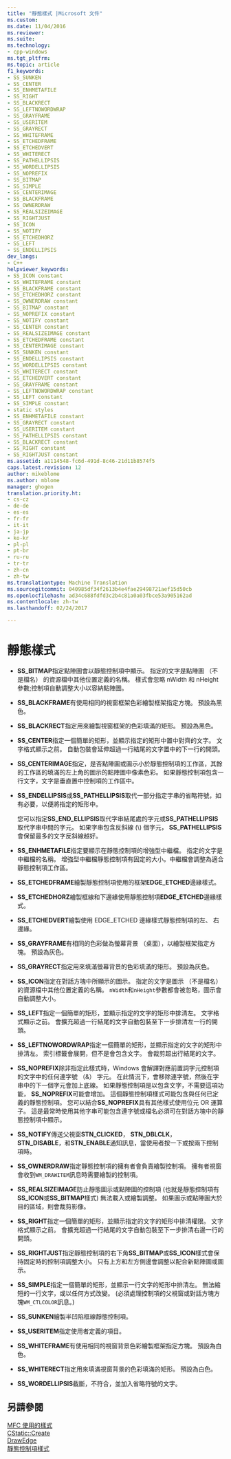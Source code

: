 ```yaml
---
title: "靜態樣式 |Microsoft 文件"
ms.custom: 
ms.date: 11/04/2016
ms.reviewer: 
ms.suite: 
ms.technology:
- cpp-windows
ms.tgt_pltfrm: 
ms.topic: article
f1_keywords:
- SS_SUNKEN
- SS_CENTER
- SS_ENHMETAFILE
- SS_RIGHT
- SS_BLACKRECT
- SS_LEFTNOWORDWRAP
- SS_GRAYFRAME
- SS_USERITEM
- SS_GRAYRECT
- SS_WHITEFRAME
- SS_ETCHEDFRAME
- SS_ETCHEDVERT
- SS_WHITERECT
- SS_PATHELLIPSIS
- SS_WORDELLIPSIS
- SS_NOPREFIX
- SS_BITMAP
- SS_SIMPLE
- SS_CENTERIMAGE
- SS_BLACKFRAME
- SS_OWNERDRAW
- SS_REALSIZEIMAGE
- SS_RIGHTJUST
- SS_ICON
- SS_NOTIFY
- SS_ETCHEDHORZ
- SS_LEFT
- SS_ENDELLIPSIS
dev_langs:
- C++
helpviewer_keywords:
- SS_ICON constant
- SS_WHITEFRAME constant
- SS_BLACKFRAME constant
- SS_ETCHEDHORZ constant
- SS_OWNERDRAW constant
- SS_BITMAP constant
- SS_NOPREFIX constant
- SS_NOTIFY constant
- SS_CENTER constant
- SS_REALSIZEIMAGE constant
- SS_ETCHEDFRAME constant
- SS_CENTERIMAGE constant
- SS_SUNKEN constant
- SS_ENDELLIPSIS constant
- SS_WORDELLIPSIS constant
- SS_WHITERECT constant
- SS_ETCHEDVERT constant
- SS_GRAYFRAME constant
- SS_LEFTNOWORDWRAP constant
- SS_LEFT constant
- SS_SIMPLE constant
- static styles
- SS_ENHMETAFILE constant
- SS_GRAYRECT constant
- SS_USERITEM constant
- SS_PATHELLIPSIS constant
- SS_BLACKRECT constant
- SS_RIGHT constant
- SS_RIGHTJUST constant
ms.assetid: a1114548-fc6d-491d-8c46-21d11b8574f5
caps.latest.revision: 12
author: mikeblome
ms.author: mblome
manager: ghogen
translation.priority.ht:
- cs-cz
- de-de
- es-es
- fr-fr
- it-it
- ja-jp
- ko-kr
- pl-pl
- pt-br
- ru-ru
- tr-tr
- zh-cn
- zh-tw
ms.translationtype: Machine Translation
ms.sourcegitcommit: 040985df34f2613b4e4fae29498721aef15d50cb
ms.openlocfilehash: ad34c688fdfd3c2b4c81a0a03fbce53a905162ad
ms.contentlocale: zh-tw
ms.lasthandoff: 02/24/2017

---
```

# <a name="static-styles"></a>靜態樣式
-   **SS_BITMAP**指定點陣圖會以靜態控制項中顯示。 指定的文字是點陣圖 （不是檔名） 的資源檔中其他位置定義的名稱。 樣式會忽略 nWidth 和 nHeight 參數;控制項自動調整大小以容納點陣圖。  
  
-   **SS_BLACKFRAME**有使用相同的視窗框架色彩繪製框架指定方塊。 預設為黑色。  
  
-   **SS_BLACKRECT**指定用來繪製視窗框架的色彩填滿的矩形。 預設為黑色。  
  
-   **SS_CENTER**指定一個簡單的矩形，並顯示指定的矩形中置中對齊的文字。 文字格式顯示之前。 自動包裝會延伸超過一行結尾的文字置中的下一行的開頭。  
  
-   **SS_CENTERIMAGE**指定，是否點陣圖或圖示小於靜態控制項的工作區，其餘的工作區的填滿的左上角的圖示的點陣圖中像素色彩。 如果靜態控制項包含一行文字，文字是垂直置中控制項的工作區中。  
  
-   **SS_ENDELLIPSIS**或**SS_PATHELLIPSIS**取代一部分指定字串的省略符號，如有必要，以便將指定的矩形中。  
  
     您可以指定**SS_END_ELLIPSIS**取代字串結尾處的字元或**SS_PATHELLIPSIS**取代字串中間的字元。 如果字串包含反斜線 (\\) 個字元， **SS_PATHELLIPSIS**會保留最多的文字反斜線越好。  
  
-   **SS_ENHMETAFILE**指定要顯示在靜態控制項的增強型中繼檔。 指定的文字是中繼檔的名稱。 增強型中繼檔靜態控制項有固定的大小。中繼檔會調整為適合靜態控制項工作區。  
  
-   **SS_ETCHEDFRAME**繪製靜態控制項使用的框架**EDGE_ETCHED**邊緣樣式。  
  
-   **SS_ETCHEDHORZ**繪製框線和下邊緣使用靜態控制項**EDGE_ETCHED**邊緣樣式。  
  
-   **SS_ETCHEDVERT**繪製使用 EDGE_ETCHED 邊緣樣式靜態控制項的左、 右邊緣。  
  
-   **SS_GRAYFRAME**有相同的色彩做為螢幕背景 （桌面），以繪製框架指定方塊。 預設為灰色。  
  
-   **SS_GRAYRECT**指定用來填滿螢幕背景的色彩填滿的矩形。 預設為灰色。  
  
-   **SS_ICON**指定在對話方塊中所顯示的圖示。 指定的文字是圖示 （不是檔名） 的資源檔中其他位置定義的名稱。 `nWidth`和`nHeight`參數都會被忽略，圖示會自動調整大小。  
  
-   **SS_LEFT**指定一個簡單的矩形，並顯示指定的文字的矩形中排清左。 文字格式顯示之前。 會擴充超過一行結尾的文字自動包裝至下一步排清左一行的開頭。  
  
-   **SS_LEFTNOWORDWRAP**指定一個簡單的矩形，並顯示指定的文字的矩形中排清左。 索引標籤會展開，但不是會包含文字。 會裁剪超出行結尾的文字。  
  
-   **SS_NOPREFIX**除非指定此樣式時，Windows 會解譯對應前置詞字元控制項的文字中的任何連字號 （&） 字元。 在此情況下，會移除連字號，然後在字串中的下一個字元會加上底線。 如果靜態控制項是以包含文字，不需要這項功能， **SS_NOPREFIX**可能會增加。 這個靜態控制項樣式可能包含與任何已定義的靜態控制項。 您可以結合**SS_NOPREFIX**具有其他樣式使用位元 OR 運算子。 這是最常時使用其他字串可能包含連字號或檔名必須可在對話方塊中的靜態控制項中顯示。  
  
-   **SS_NOTIFY**傳送父視窗**STN_CLICKED**， **STN_DBLCLK**， **STN_DISABLE**，和**STN_ENABLE**通知訊息，當使用者按一下或按兩下控制項時。  
  
-   **SS_OWNERDRAW**指定靜態控制項的擁有者會負責繪製控制項。 擁有者視窗會收到`WM_DRAWITEM`訊息時需要繪製的控制項。  
  
-   **SS_REALSIZEIMAGE**防止靜態圖示或點陣圖的控制項 (也就是靜態控制項有**SS_ICON**或**SS_BITMAP**樣式) 無法載入或繪製調整。 如果圖示或點陣圖大於目的區域，則會裁剪影像。  
  
-   **SS_RIGHT**指定一個簡單的矩形，並顯示指定的文字的矩形中排清權限。 文字格式顯示之前。 會擴充超過一行結尾的文字自動包裝至下一步排清右邊一行的開頭。  
  
-   **SS_RIGHTJUST**指定靜態控制項的右下角**SS_BITMAP**或**SS_ICON**樣式會保持固定時的控制項調整大小。 只有上方和左方側邊會調整以配合新點陣圖或圖示。  
  
-   **SS_SIMPLE**指定一個簡單的矩形，並顯示一行文字的矩形中排清左。 無法縮短的一行文字，或以任何方式改變。 (必須處理控制項的父視窗或對話方塊方塊`WM_CTLCOLOR`訊息。)  
  
-   **SS_SUNKEN**繪製半凹陷框線靜態控制項。  
  
-   **SS_USERITEM**指定使用者定義的項目。  
  
-   **SS_WHITEFRAME**有使用相同的視窗背景色彩繪製框架指定方塊。 預設為白色。  
  
-   **SS_WHITERECT**指定用來填滿視窗背景的色彩填滿的矩形。 預設為白色。  
  
-   **SS_WORDELLIPSIS**截斷，不符合，並加入省略符號的文字。  
  
## <a name="see-also"></a>另請參閱  
 [MFC 使用的樣式](../../mfc/reference/styles-used-by-mfc.md)   
 [CStatic::Create](../../mfc/reference/cstatic-class.md#create)   
 [DrawEdge](http://msdn.microsoft.com/library/windows/desktop/dd162477)   
 [靜態控制項樣式](http://msdn.microsoft.com/library/windows/desktop/bb760773)


